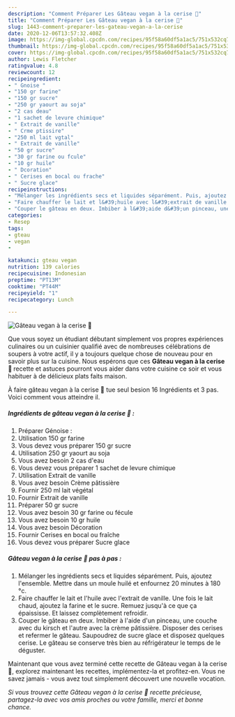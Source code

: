 ```yaml
---
description: "Comment Préparer Les Gâteau vegan à la cerise 🍒"
title: "Comment Préparer Les Gâteau vegan à la cerise 🍒"
slug: 1443-comment-preparer-les-gateau-vegan-a-la-cerise
date: 2020-12-06T13:57:32.408Z
image: https://img-global.cpcdn.com/recipes/95f58a60df5a1ac5/751x532cq70/gateau-vegan-a-la-cerise-🍒-photo-principale-de-la-recette.jpg
thumbnail: https://img-global.cpcdn.com/recipes/95f58a60df5a1ac5/751x532cq70/gateau-vegan-a-la-cerise-🍒-photo-principale-de-la-recette.jpg
cover: https://img-global.cpcdn.com/recipes/95f58a60df5a1ac5/751x532cq70/gateau-vegan-a-la-cerise-🍒-photo-principale-de-la-recette.jpg
author: Lewis Fletcher
ratingvalue: 4.8
reviewcount: 12
recipeingredient:
- " Gnoise "
- "150 gr farine"
- "150 gr sucre"
- "250 gr yaourt au soja"
- "2 cas deau"
- "1 sachet de levure chimique"
- " Extrait de vanille"
- " Crme ptissire"
- "250 ml lait vgtal"
- " Extrait de vanille"
- "50 gr sucre"
- "30 gr farine ou fcule"
- "10 gr huile"
- " Dcoration"
- " Cerises en bocal ou frache"
- " Sucre glace"
recipeinstructions:
- "Mélanger les ingrédients secs et liquides séparément. Puis, ajoutez l&#39;ensemble. Mettre dans un moule huilé et enfournez 20 minutes à 180 °c."
- "Faire chauffer le lait et l&#39;huile avec l&#39;extrait de vanille. Une fois le lait chaud, ajoutez la farine et le sucre. Remuez jusqu&#39;à ce que ça épaississe. Et laissez complètement refroidir."
- "Couper le gâteau en deux. Imbiber à l&#39;aide d&#39;un pinceau, une couche avec du kirsch et l&#39;autre avec la crème pâtissière. Disposer des cerises et refermer le gâteau. Saupoudrez de sucre glace et disposez quelques cerise. Le gâteau se conserve très bien au réfrigérateur le temps de le déguster."
categories:
- Resep
tags:
- gteau
- vegan
- 

katakunci: gteau vegan  
nutrition: 139 calories
recipecuisine: Indonesian
preptime: "PT13M"
cooktime: "PT44M"
recipeyield: "1"
recipecategory: Lunch

---
```



![Gâteau vegan à la cerise 🍒](https://img-global.cpcdn.com/recipes/95f58a60df5a1ac5/751x532cq70/gateau-vegan-a-la-cerise-🍒-photo-principale-de-la-recette.jpg)

Que vous soyez un étudiant débutant simplement vos propres expériences culinaires ou un cuisinier qualifié avec de nombreuses célébrations de soupers à votre actif, il y a toujours quelque chose de nouveau pour en savoir plus sur la cuisine. Nous espérons que ces <strong> Gâteau vegan à la cerise 🍒 </strong> recette et astuces pourront vous aider dans votre cuisine ce soir et vous habituer à de délicieux plats faits maison.

<!--inarticleads1-->

À faire gâteau vegan à la cerise 🍒 tue seul besion 16 Ingrédients et 3 pas. Voici comment vous atteindre il.

##### Ingrédients de gâteau vegan à la cerise 🍒 :

1. Préparer  Génoise :
1. Utilisation 150 gr farine
1. Vous devez vous préparer 150 gr sucre
1. Utilisation 250 gr yaourt au soja
1. Vous avez besoin 2 cas d&#39;eau
1. Vous devez vous préparer 1 sachet de levure chimique
1. Utilisation  Extrait de vanille
1. Vous avez besoin  Crème pâtissière
1. Fournir 250 ml lait végétal
1. Fournir  Extrait de vanille
1. Préparer 50 gr sucre
1. Vous avez besoin 30 gr farine ou fécule
1. Vous avez besoin 10 gr huile
1. Vous avez besoin  Décoration
1. Fournir  Cerises en bocal ou fraîche
1. Vous devez vous préparer  Sucre glace




<!--inarticleads2-->

##### Gâteau vegan à la cerise 🍒 pas à pas :

1. Mélanger les ingrédients secs et liquides séparément. Puis, ajoutez l&#39;ensemble. Mettre dans un moule huilé et enfournez 20 minutes à 180 °c.
1. Faire chauffer le lait et l&#39;huile avec l&#39;extrait de vanille. Une fois le lait chaud, ajoutez la farine et le sucre. Remuez jusqu&#39;à ce que ça épaississe. Et laissez complètement refroidir.
1. Couper le gâteau en deux. Imbiber à l&#39;aide d&#39;un pinceau, une couche avec du kirsch et l&#39;autre avec la crème pâtissière. Disposer des cerises et refermer le gâteau. Saupoudrez de sucre glace et disposez quelques cerise. Le gâteau se conserve très bien au réfrigérateur le temps de le déguster.




<!--inarticleads1-->

<p>
Maintenant que vous avez terminé cette recette de Gâteau vegan à la cerise 🍒, explorez maintenant les recettes, implémentez-la et profitez-en. Vous ne savez jamais - vous avez tout simplement découvert une nouvelle vocation.
</p>

<p>
<i>Si vous trouvez cette Gâteau vegan à la cerise 🍒 recette précieuse, partagez-la avec vos amis proches ou votre famille, merci et bonne chance.</i>
</p>
